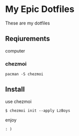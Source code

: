 # My Epic Dotfiles

These are my dotfiles

## Reqiurements

computer

### chezmoi
```
pacman -S chezmoi
```

## Install

use chezmoi

```
$ chezmoi init --apply LzBoys
```

enjoy
```
: )
```
